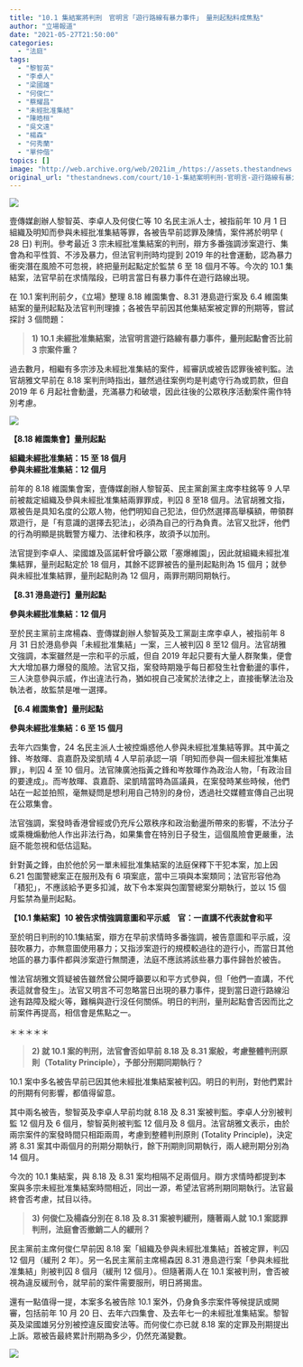 ```yaml
---
title: "10.1 集結案將判刑　官明言「遊行路線有暴力事件」　量刑起點料成焦點"
author: "立場報道"
date: "2021-05-27T21:50:00"
categories:
  - "法庭"
tags:
  - "黎智英"
  - "李卓人"
  - "梁國雄"
  - "何俊仁"
  - "蔡耀昌"
  - "未經批准集結"
  - "陳皓桓"
  - "吳文遠"
  - "楊森"
  - "何秀蘭"
  - "單仲偕"
topics: []
image: "http://web.archive.org/web/2021im_/https://assets.thestandnews.com/media/photos/35-2820copy_WfjLi.png"
original_url: "thestandnews.com/court/10-1-集結案明判刑-官明言-遊行路線有暴力事件-量刑起點料成焦點"
---
```

![](http://web.archive.org/web/2021im_/https://assets.thestandnews.com/media/photos/35-2820copy_WfjLi.png)

壹傳媒創辦人黎智英、李卓人及何俊仁等 10 名民主派人士，被指前年 10 月 1 日組織及明知而參與未經批准集結等罪，各被告早前認罪及陳情，案件將於明早 ( 28 日) 判刑。參考最近 3 宗未經批准集結案的判刑，辯方多番強調涉案遊行、集會為和平性質、不涉及暴力，但法官判刑時均提到 2019 年的社會運動，認為暴力衝突潛在風險不可忽視，終把量刑起點定於監禁 6 至 18 個月不等。今次的 10.1 集結案，法官早前在求情階段，已明言當日有暴力事件在遊行路線出現。

在 10.1 案判刑前夕，《立場》整理 8.18 維園集會、8.31 港島遊行案及 6.4 維園集結案的量刑起點及法官判刑理據；各被告早前因其他集結案被定罪的刑期等，嘗試探討 3 個問題：

> **1) 10.1 未經批准集結案，法官明言遊行路線有暴力事件，量刑起點會否比前 3 宗案件重？**

過去數月，相繼有多宗涉及未經批准集結的案件，經審訊或被告認罪後被判監。法官胡雅文早前在 8.18 案判刑時指出，雖然過往案例均是判處守行為或罰款，但自 2019 年 6 月起社會動盪，充滿暴力和破壞，因此往後的公眾秩序活動案件需作特別考慮。

![](http://web.archive.org/web/2021im_/https://assets.thestandnews.com/media/photos/32-1720copy_hHmU8.png)

**【8.18 維園集會】量刑起點**

**組織未經批准集結：15 至 18 個月  
參與未經批准集結：12 個月**

前年的 8.18 維園集會案，壹傳媒創辦人黎智英、民主黨創黨主席李柱銘等 9 人早前被裁定組織及參與未經批准集結兩罪罪成，判囚 8 至18 個月。法官胡雅文指，眾被告是具知名度的公眾人物，他們明知自己犯法，但仍然選擇高舉橫額，帶領群眾遊行，是「有意識的選擇去犯法」，必須為自己的行為負責。法官又批評，他們的行為明顯是挑戰警方權力、法律和秩序，故須予以加刑。

法官提到李卓人、梁國雄及區諾軒曾呼籲公眾「塞爆維園」，因此就組織未經批准集結罪，量刑起點定於 18 個月，其餘不認罪被告的量刑起點則為 15 個月；就參與未經批准集結罪，量刑起點則為 12 個月，兩罪刑期同期執行。

**【8.31 港島遊行】量刑起點**

**參與未經批准集結：12 個月**

至於民主黨前主席楊森、壹傳媒創辦人黎智英及工黨副主席李卓人，被指前年 8 月 31 日於港島參與「未經批准集結」一案，三人被判囚 8 至12 個月。法官胡雅文強調，本案雖然是一宗和平的示威，但自 2019 年起只要有大量人群聚集，便會大大增加暴力爆發的風險。法官又指，案發時期幾乎每日都發生社會動盪的事件，三人決意參與示威，作出違法行為，猶如視自己凌駕於法律之上，直接衝擊法治及執法者，故監禁是唯一選擇。

**【6.4 維園集會】量刑起點**

**參與未經批准集結：6 至 15 個月**

去年六四集會，24 名民主派人士被控煽惑他人參與未經批准集結等罪。其中黃之鋒、岑敖暉、袁嘉蔚及梁凱晴 4 人早前承認一項「明知而參與一個未經批准集結罪」，判囚 4 至 10 個月。法官陳廣池指黃之鋒和岑敖暉作為政治人物，「有政治目的要達成」。而岑敖暉、袁嘉蔚、梁凱晴當時為區議員，在案發時某些時候，他們站在一起並拍照，毫無疑問是想利用自己特別的身份，透過社交媒體宣傳自己出現在公眾集會。

法官強調，案發時香港曾經或仍充斥公眾秩序和政治動盪所帶來的影響，不法分子或乘機煽動他人作出非法行為，如果集會在特別日子發生，這個風險會更嚴重，法庭不能忽視和低估這點。

針對黃之鋒，由於他於另一單未經批准集結案的法庭保釋下干犯本案，加上因 6.21 包圍警總案正在服刑及有 6 項案底，當中三項與本案類同；法官形容他為「積犯」，不應該給予更多扣減，故下令本案與包圍警總案分期執行，並以 15 個月監禁為量刑起點。

**【10.1 集結案】10 被告求情強調意圖和平示威　官：一直講不代表就會和平**

至於明日判刑的10.1集結案，辯方在早前求情時多番強調，被告意圖和平示威，沒鼓吹暴力，亦無意圖使用暴力；又指涉案遊行的規模較過往的遊行小，而當日其他地區的暴力事件都與涉案遊行無關連，法庭不應該將該些暴力事件歸咎於被告。

惟法官胡雅文質疑被告雖然曾公開呼籲要以和平方式參與，但「他們一直講，不代表這就會發生」。法官又明言不可忽略當日出現的暴力事件，提到當日遊行路線沿途有路障及縱火等，難稱與遊行沒任何關係。明日的判刑，量刑起點會否因而比之前案件再提高，相信會是焦點之一。

＊＊＊＊＊

> **2) 就 10.1 案的判刑，法官會否如早前 8.18 及 8.31 案般，考慮整體判刑原則（Totality Principle），予部分刑期同期執行？**

10.1 案中多名被告早前已因其他未經批准集結案被判囚。明日的判刑，對他們累計的刑期有何影響，都值得留意。

其中兩名被告，黎智英及李卓人早前均就 8.18 及 8.31 案被判監。李卓人分別被判監 12 個月及 6 個月，黎智英則被判監 12 個月及 8 個月。法官胡雅文表示，由於兩宗案件的案發時間只相距兩周，考慮到整體判刑原則 (Totality Principle)，決定將 8.31 案其中兩個月的刑期分期執行，餘下刑期則同期執行，兩人總刑期分別為 14 個月。

今次的 10.1 集結案，與 8.18 及 8.31 案均相隔不足兩個月。辯方求情時都提到本案與多宗未經批准集結案時間相近，同出一源，希望法官將刑期同期執行。法官最終會否考慮，拭目以待。

> **3) 何俊仁及楊森分別在 8.18 及 8.31 案被判緩刑，隨著兩人就 10.1 案認罪判刑，法庭會否撤銷二人的緩刑？**

民主黨前主席何俊仁早前因 8.18 案「組織及參與未經批准集結」首被定罪，判囚 12 個月（緩刑 2 年）。另一名民主黨前主席楊森因 8.31 港島遊行案「參與未經批准集結」則被判囚 8 個月（緩刑 12 個月）。但隨著兩人在 10.1 案被判刑，會否被視為違反緩刑令，就早前的案件需要服刑，明日將揭盅。

還有一點值得一提，本案多名被告除 10.1 案外，仍身負多宗案件等候提訊或開審，包括前年 10 月 20 日、去年六四集會、及去年七一的未經批准集結案。黎智英及梁國雄另分別被控違反國安法等。而何俊仁亦已就 8.18 案的定罪及刑期提出上訴。眾被告最終累計刑期為多少，仍然充滿變數。

![](http://web.archive.org/web/2021im_/https://assets.thestandnews.com/media/photos/34-2020copy_5fytu.png)